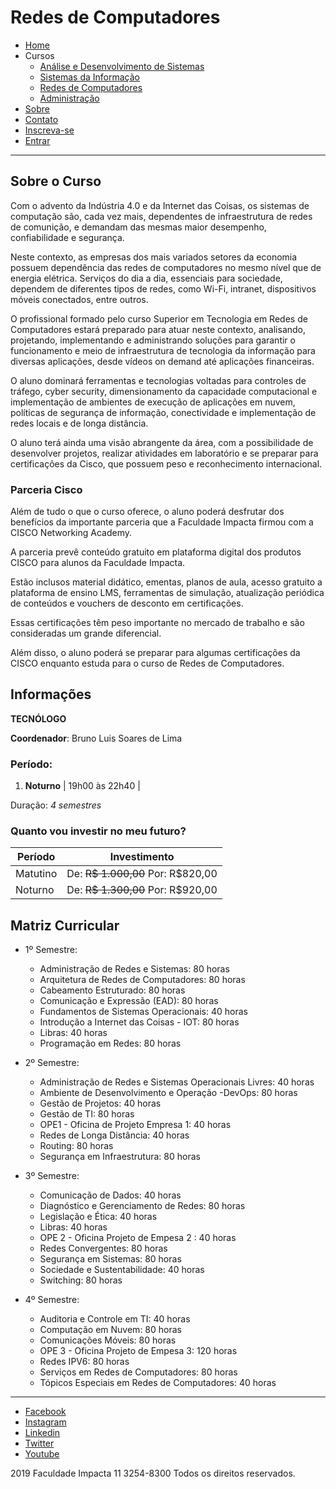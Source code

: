 # Redes de Computadores

- [Home](../index.md)
 - Cursos
    - [Análise e Desenvolvimento de Sistemas](ads.md)
    - [Sistemas da Informação](si.md)
    - [Redes de Computadores](rc.md)
    - [Administração](adm.md)
 - [Sobre](../sobre.md)
 - [Contato](../contato.md)
 - [Inscreva-se](../inscrever.md)
 - [Entrar](../entrar.md)

---

## Sobre o Curso

Com o advento da Indústria 4.0 e da Internet das Coisas, os sistemas de computação são, cada vez mais, dependentes de infraestrutura de redes de comunição, e demandam das mesmas maior desempenho, confiabilidade e segurança.

Neste contexto, as empresas dos mais variados setores da economia possuem dependência das redes de computadores no mesmo nível que de energia elétrica. Serviços do dia a dia, essenciais para sociedade, dependem de diferentes tipos de redes, como Wi-Fi, intranet, dispositivos móveis conectados, entre outros.

O profissional formado pelo curso Superior em Tecnologia em Redes de Computadores estará preparado para atuar neste contexto, analisando, projetando, implementando e administrando soluções para garantir o funcionamento e meio de infraestrutura de tecnologia da informação para diversas aplicações, desde vídeos on demand até aplicações financeiras.

O aluno dominará ferramentas e tecnologias voltadas para controles de tráfego, cyber security, dimensionamento da capacidade computacional e implementação de ambientes de execução de aplicações em nuvem, políticas de segurança de informação, conectividade e implementação de redes locais e de longa distância.

O aluno terá ainda uma visão abrangente da área, com a possibilidade de desenvolver projetos, realizar atividades em laboratório e se preparar para certificações da Cisco, que possuem peso e reconhecimento internacional.

### Parceria Cisco

Além de tudo o que o curso oferece, o aluno poderá desfrutar dos benefícios da importante parceria que a Faculdade Impacta firmou com a CISCO Networking Academy.

A parceria prevê conteúdo gratuito em plataforma digital dos produtos CISCO para alunos da Faculdade Impacta.

Estão inclusos material didático, ementas, planos de aula, acesso gratuito a plataforma de ensino LMS, ferramentas de simulação, atualização periódica de conteúdos e vouchers de desconto em certificações.

Essas certificações têm peso importante no mercado de trabalho e são consideradas um grande diferencial.

Além disso, o aluno poderá se preparar para algumas certificações da CISCO enquanto estuda para o curso de Redes de Computadores.

## Informações

**TECNÓLOGO**

**Coordenador**: Bruno Luis Soares de Lima

### Período:

1. **Noturno** | 19h00 às 22h40 |

Duração: *4 semestres*

### Quanto vou investir no meu futuro?

| Período | Investimento |
|---------|--------------|
| Matutino | De: ~~R$ 1.000,00~~ Por: R$820,00 |
| Noturno | De: ~~R$ 1.300,00~~ Por: R$920,00 |

## Matriz Curricular

 - 1º Semestre:

    - Administração de Redes e Sistemas: 80 horas
    - Arquitetura de Redes de Computadores: 80 horas
    - Cabeamento Estruturado: 80 horas
    - Comunicação e Expressão (EAD): 80 horas
    - Fundamentos de Sistemas Operacionais: 40 horas
    - Introdução a Internet das Coisas - IOT: 80 horas
    - Libras: 40 horas
    - Programação em Redes: 80 horas

 - 2º Semestre:

    - Administração de Redes e Sistemas Operacionais Livres: 40 horas
    - Ambiente de Desenvolvimento e Operação -DevOps: 80 horas
    - Gestão de Projetos: 40 horas
    - Gestão de TI: 80 horas
    - OPE1 - Oficina de Projeto Empresa 1: 40 horas
    - Redes de Longa Distância: 40 horas
    - Routing: 80 horas
    - Segurança em Infraestrutura: 80 horas

 - 3º Semestre:

    - Comunicação de Dados: 40 horas
    - Diagnóstico e Gerenciamento de Redes: 80 horas
    - Legislação e Ética: 40 horas
    - Libras: 40 horas
    - OPE 2 - Oficina Projeto de Empesa 2 : 40 horas
    - Redes Convergentes: 80 horas
    - Segurança em Sistemas: 80 horas
    - Sociedade e Sustentabilidade: 40 horas
    - Switching: 80 horas

 - 4º Semestre:

    - Auditoria e Controle em TI: 40 horas
    - Computação em Nuvem: 80 horas
    - Comunicações Móveis: 80 horas
    - OPE 3 - Oficina Projeto de Empesa 3: 120 horas
    - Redes IPV6: 80 horas
    - Serviços em Redes de Computadores: 80 horas
    - Tópicos Especiais em Redes de Computadores: 40 horas

---

 - [Facebook](https://www.facebook.com/FacImpacta/)
 - [Instagram](https://www.instagram.com/faculdadeimpacta/)
 - [Linkedin](https://www.linkedin.com/edu/faculdade-impacta-tecnologia-161006)
 - [Twitter](https://twitter.com/facimpacta)
 - [Youtube](https://www.youtube.com/user/GrupoImpacta)

2019 Faculdade Impacta 11 3254-8300 Todos os direitos reservados.